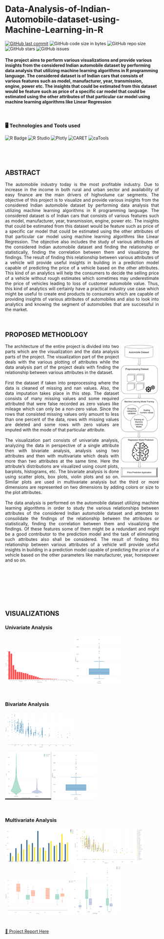 # Data-Analysis-of-Indian-Automobile-dataset-using-Machine-Learning-in-R


[![GitHub last commit](https://img.shields.io/github/last-commit/Defcon27/Data-Analysis-of-Indian-Automobile-dataset-using-Machine-Learning-in-R?label=Last%20commit&color=green&logo=git&logoColor=white&style=flat-square)](https://github.com/Defcon27/Data-Analysis-of-Indian-Automobile-dataset-using-Machine-Learning-in-R)
![GitHub code size in bytes](https://img.shields.io/github/languages/code-size/Defcon27/Data-Analysis-of-Indian-Automobile-dataset-using-Machine-Learning-in-R?label=Code%20size&logo=python&logoColor=white&style=flat-square)
![GitHub repo size](https://img.shields.io/github/repo-size/Defcon27/Data-Analysis-of-Indian-Automobile-dataset-using-Machine-Learning-in-R?label=Repo%20size&color=red&logo=github&logoColor=white&style=flat-square)
![GitHub stars](https://img.shields.io/github/stars/Defcon27/Data-Analysis-of-Indian-Automobile-dataset-using-Machine-Learning-in-R?label=Stars&logo=github&style=flat-square)
![GitHub issues](https://img.shields.io/github/issues/Defcon27/Data-Analysis-of-Indian-Automobile-dataset-using-Machine-Learning-in-R?label=Issues&color=yellow&logo=github&style=flat-square)


#### The project aims to perform various visualizations and provide various insights from the considered Indian automobile dataset by performing data analysis that utilizing machine learning algorithms in R programming language. The considered dataset is of Indian cars that consists of various features such as model, manufacturer, year, transmission, engine, power etc. The insights that could be estimated from this dataset would be feature such as price of a specific car model that could be estimated using the other attributes of that particular car model using machine learning algorithms like Linear Regression

<br>

### 🖥️ Technologies and Tools used
![R Badge](https://img.shields.io/badge/r%20programming-%23276DC3.svg?&style=for-the-badge&logo=r&logoColor=white)
![R Studio](https://img.shields.io/badge/R%20Studio-9cf.svg?&style=for-the-badge&logo=rstudio&logoColor=222222)
![Plotly](https://img.shields.io/badge/Plotly-49587c.svg?&style=for-the-badge&logo=power-bi&logoColor=white)
![CARET](https://img.shields.io/badge/CARET%20Package-red.svg?&style=for-the-badge)
![caTools](https://img.shields.io/badge/catools-00B274.svg?&style=for-the-badge)

<p><br><p>






<br>

## ABSTRACT
<p align="justify">
The automobile industry today is the most profitable industry. Due to increase in the income in both rural and urban sector and availability of easy finance are the main drivers of highvolume car segments. The objective of this project is to visualize and provide various insights from the considered Indian automobile dataset by performing data analysis that utilizing machine learning algorithms in R programming language. The considered dataset is of Indian cars that consists of various features such as model, manufacturer, year, transmission, engine, power etc. The insights that could be estimated from this dataset would be feature such as price of a specific car model that could be estimated using the other attributes of that particular car model using machine learning algorithms like Linear Regression. The objective also includes the study of various attributes of the considered Indian automobile dataset and finding the relationship or statistically, finding the correlation between them and visualizing the findings. The result of finding this relationship between various attributes of a vehicle will provide useful insights in building in a prediction model capable of predicting the price of a vehicle based on the other attributes. This kind of an analytics will help the consumers to decide the selling price of a vehicle without rough estimates which sometimes may underestimate the price of vehicles leading to loss of customer automobile value. Thus, this kind of analytics will certainly have a practical industry use case which might be useful to create end products to consumers which are capable of providing insights of various attributes of automobiles and also to look into analytics and knowing the segment of automobiles that are successful in the market.
</p>

<br>

## PROPOSED METHODLOGY

<img align="right" src='Docs/achitecture.png' width=26%/>

<p align="justify">
The architecture of the entire project is divided into two parts which are the visualization and the data analysis parts of the project. The visualization part of the project deals with the various plotting of attributes while the data analysis part of the project deals with finding the relationship between various attributes in the dataset.<br><br>
First the dataset if taken into preprocessing where the data is cleaned of missing and nan values. Also, the data imputation takes place in this step. The dataset consists of many missing values and some required attributed that were false recorded as zero values like mileage which can only be a non-zero value. Since the rows that consisted missing values only amount to less than one percent of the data, rows with missing values are deleted and some rows with zero values are imputed with the mode of that particular attribute.<br><br>
The visualization part consists of univariate analysis, analyzing the data in perspective of a single attribute then with bivariate analysis, analysis using two attributes and then with multivariate which deals with more than two attributes at the same time. Here the attribute’s distributions are visualized using count plots, barplots, histograms, etc. The bivariate analysis is done using scatter plots, box plots, violin plots and so on. Similar plots are used in multivariate analysis but the third or more dimensions are represented on two dimensions by adding colors or size to the plot attributes.<br><br>
The data analysis is performed on the automobile dataset utilizing machine learning algorithms in order to study the various relationships between attributes of the considered Indian automobile dataset and attempts to consolidate the findings of the relationship between the attributes or statistically, finding the correlation between them and visualizing the findings. Of these features some of them might be a redundant and might be a good contributor to the prediction model and the task of eliminating such attributes also shall be considered. The result of finding this relationship between various attributes of a vehicle will provide useful insights in building in a prediction model capable of predicting the price of a vehicle based on the other parameters like manufacturer, year, horsepower and so on.
</p>

<br>
<p><br></pr>
<p><br></pr>
<p><br></pr>

## VISUALIZATIONS

### Univariate Analysis

<p><img src='Docs/Plots/uni_bar.gif' width=45%/><img src='Docs/Plots/uni_box.gif' width=30%></p>

<p><br><p>


### Bivariate Analysis
<p><img align="middle" src='Docs/Plots/bi_sc.gif' width=45%/></p>
<p><img src='Docs/Plots/bi_vio.gif' width=30%/><img src='Docs/Plots/uni_box.gif' width=30%/></p>

<p><br><p>

### Multivariate Analysis
<p align="left"><img src='Docs/Plots/mul_bar.gif' width=45%/><img src='Docs/Plots/mul_sc.gif' width=45%/>
<br><img src='Docs/Plots/mul_box.gif' width=45%/><img src='Docs/Plots/mul_box2.gif' width=30%/></p>

<p><br><p>

[📃 Project Report Here](/Docs/Report.pdf)




